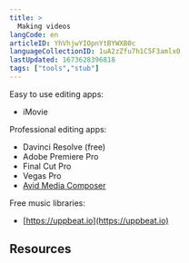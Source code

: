 ```yaml
---
title: >
  Making videos
langCode: en
articleID: YhVhjwYIOpnYtBYWXB0c
languageCollectionID: 1uA2zZfu7h1C5F3amlx0
lastUpdated: 1673628396818
tags: ["tools","stub"]
---
```


Easy to use editing apps:

-   iMovie

Professional editing apps:

-   Davinci Resolve (free)
-   Adobe Premiere Pro
-   Final Cut Pro
-   Vegas Pro
-   [Avid Media Composer](https://www.avid.com/media-composer)

Free music libraries:

-   [https://uppbeat.io](https://uppbeat.io)

## Resources